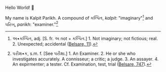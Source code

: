 Hello World! :wave:

My name is Kalpit Parikh. A compound of કલ્પિત, *kalpit*: "imaginary"[^1] and પરિખ્, *parikh*: "examiner."[^2]
 
 [^1]: અ•કલ્પિત, adj. [S. fr. અ not + કલ્પિત.] 1. Not imaginary; not fictious; real. 2. Unexpected; accidental (<a href="#">Belsare, 11</a>).
 [^2]: પરીક્ષ•ક, s.m. f. [See પરીક્ષા.] 1. An Examiner. 2. He or she who investigates accurately. A connisseur; a critic; a judge. 3. An assayer. 4. An expirmenter; a tester. Cf. Examination, test, trial (<a href="#">Belsare, 747</a>).
